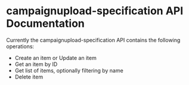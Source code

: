 # campaignupload-specification API Documentation

Currently the campaignupload-specification API contains the following operations:
* Create an item or Update an item
* Get an item by ID
* Get list of items, optionally filtering by name
* Delete item
